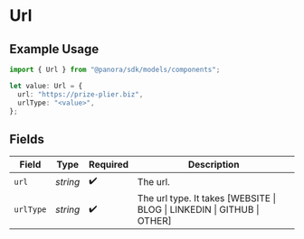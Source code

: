# Url

## Example Usage

```typescript
import { Url } from "@panora/sdk/models/components";

let value: Url = {
  url: "https://prize-plier.biz",
  urlType: "<value>",
};
```

## Fields

| Field                                                               | Type                                                                | Required                                                            | Description                                                         |
| ------------------------------------------------------------------- | ------------------------------------------------------------------- | ------------------------------------------------------------------- | ------------------------------------------------------------------- |
| `url`                                                               | *string*                                                            | :heavy_check_mark:                                                  | The url.                                                            |
| `urlType`                                                           | *string*                                                            | :heavy_check_mark:                                                  | The url type. It takes [WEBSITE \| BLOG \| LINKEDIN \| GITHUB \| OTHER] |